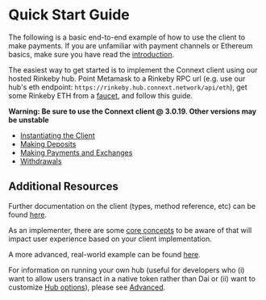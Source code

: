 # Quick Start Guide

The following is a basic end-to-end example of how to use the client to make payments. If you are unfamiliar with payment channels or Ethereum basics, make sure you have read the [introduction](../background/introduction.md).

The easiest way to get started is to implement the Connext client using our hosted Rinkeby hub. Point Metamask to a Rinkeby RPC url (e.g. use our hub's eth endpoint: `https://rinkeby.hub.connext.network/api/eth`), get some Rinkeby ETH from a [faucet](https://faucet.rinkeby.io/), and follow this guide.

**Warning: Be sure to use the Connext client @ 3.0.19. Other versions may be unstable**
 
  - [Instantiating the Client](../instantiation.md)
  - [Making Deposits](../deposits.md)
  - [Making Payments and Exchanges](../payments.md)
  - [Withdrawals](../withdrawals.md)


## Additional Resources

Further documentation on the client (types, method reference, etc) can be found [here](../develop/client.md).

As an implementer, there are some [core concepts](./coreConcepts.md) to be aware of that will impact user experience based on your client implementation.

A more advanced, real-world example can be found [here](../usage/daiCard.md).

For information on running your own hub (useful for developers who (i) want to allow users transact in a native token rather than Dai or (ii) want to customize [Hub options](../develop/hub.md)), please see [Advanced](../advanced/runHub.md).




